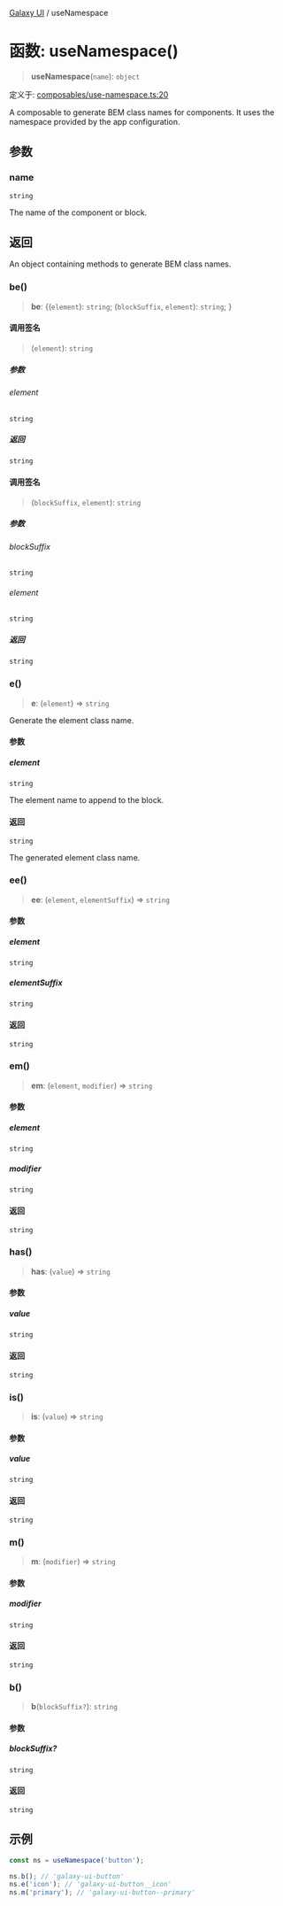 [Galaxy UI](../index.md) / useNamespace

# 函数: useNamespace()

> **useNamespace**(`name`): `object`

定义于: [composables/use-namespace.ts:20](https://github.com/zhengxs2018/galaxy-vue/blob/8e5a3fb68b3f76d6c1ebad5eeee34606ff2e7045/packages/galaxy-ui/src/composables/use-namespace.ts#L20)

A composable to generate BEM class names for components.
It uses the namespace provided by the app configuration.

## 参数

### name

`string`

The name of the component or block.

## 返回

An object containing methods to generate BEM class names.

### be()

> **be**: \{(`element`): `string`; (`blockSuffix`, `element`): `string`; \}

#### 调用签名

> (`element`): `string`

##### 参数

###### element

`string`

##### 返回

`string`

#### 调用签名

> (`blockSuffix`, `element`): `string`

##### 参数

###### blockSuffix

`string`

###### element

`string`

##### 返回

`string`

### e()

> **e**: (`element`) => `string`

Generate the element class name.

#### 参数

##### element

`string`

The element name to append to the block.

#### 返回

`string`

The generated element class name.

### ee()

> **ee**: (`element`, `elementSuffix`) => `string`

#### 参数

##### element

`string`

##### elementSuffix

`string`

#### 返回

`string`

### em()

> **em**: (`element`, `modifier`) => `string`

#### 参数

##### element

`string`

##### modifier

`string`

#### 返回

`string`

### has()

> **has**: (`value`) => `string`

#### 参数

##### value

`string`

#### 返回

`string`

### is()

> **is**: (`value`) => `string`

#### 参数

##### value

`string`

#### 返回

`string`

### m()

> **m**: (`modifier`) => `string`

#### 参数

##### modifier

`string`

#### 返回

`string`

### b()

> **b**(`blockSuffix?`): `string`

#### 参数

##### blockSuffix?

`string`

#### 返回

`string`

## 示例

```ts
const ns = useNamespace('button');

ns.b(); // 'galaxy-ui-button'
ns.e('icon'); // 'galaxy-ui-button__icon'
ns.m('primary'); // 'galaxy-ui-button--primary'
```
